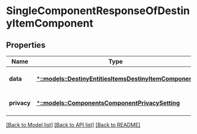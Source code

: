 # SingleComponentResponseOfDestinyItemComponent

## Properties
Name | Type | Description | Notes
------------ | ------------- | ------------- | -------------
**data** | [***::models::DestinyEntitiesItemsDestinyItemComponent**](Destiny.Entities.Items.DestinyItemComponent.md) |  | [optional] [default to null]
**privacy** | [***::models::ComponentsComponentPrivacySetting**](Components.ComponentPrivacySetting.md) |  | [optional] [default to null]

[[Back to Model list]](../README.md#documentation-for-models) [[Back to API list]](../README.md#documentation-for-api-endpoints) [[Back to README]](../README.md)


